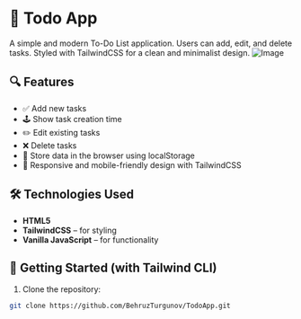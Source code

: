 # 📝 Todo App

A simple and modern To-Do List application. Users can add, edit, and delete tasks. Styled with TailwindCSS for a clean and minimalist design.
![Image](https://github.com/user-attachments/assets/9bec994b-a78c-4bca-91ed-8141e8a7c7f4)
## 🔍 Features

- ✅ Add new tasks  
- 🕹️ Show task creation time  
- ✏️ Edit existing tasks  
- ❌ Delete tasks  
- 💾 Store data in the browser using localStorage  
- 🌙 Responsive and mobile-friendly design with TailwindCSS  

## 🛠️ Technologies Used

- **HTML5**
- **TailwindCSS** – for styling
- **Vanilla JavaScript** – for functionality

## 🚀 Getting Started (with Tailwind CLI)

1. Clone the repository:

```bash
git clone https://github.com/BehruzTurgunov/TodoApp.git

